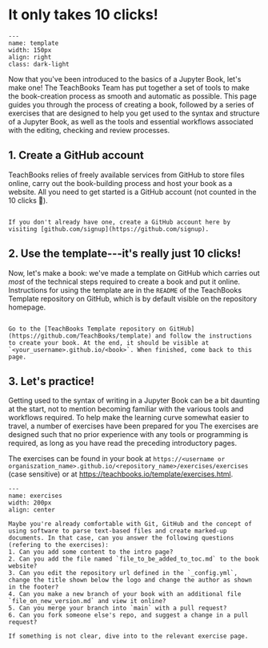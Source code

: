 # It only takes 10 clicks!

```{figure} figures/template.jpg
---
name: template
width: 150px
align: right
class: dark-light
```

Now that you've been introduced to the basics of a Jupyter Book, let's make one! The TeachBooks Team has put together a set of tools to make the book-creation process as smooth and automatic as possible. This page guides you through the process of creating a book, followed by a series of exercises that are designed to help you get used to the syntax and structure of a Jupyter Book, as well as the tools and essential workflows associated with the editing, checking and review processes.

## 1. Create a GitHub account
TeachBooks relies of freely available services from GitHub to store files online, carry out the book-building process and host your book as a website. All you need to get started is a GitHub account (not counted in the 10 clicks 🤭).

```{exercise}

If you don't already have one, create a GitHub account here by visiting [github.com/signup](https://github.com/signup). 
```

## 2. Use the template---it's really just 10 clicks!
Now, let's make a book: we've made a template on GitHub which carries out _most_ of the technical steps required to create a book and put it online. Instructions for using the template are in the `README` of the TeachBooks Template repository on GitHub, which is by default visible on the repository homepage.

```{exercise}

Go to the [TeachBooks Template repository on GitHub](https://github.com/TeachBooks/template) and follow the instructions to create your book. At the end, it should be visible at `<your_username>.github.io/<book>`. When finished, come back to this page.
```

## 3. Let's practice!
Getting used to the syntax of writing in a Jupyter Book can be a bit daunting at the start, not to mention becoming familiar with the various tools and workflows required. To help make the learning curve somewhat easier to travel, a number of exercises have been prepared for you The exercises are designed such that no prior experience with any tools or programming is required, as long as you have read the preceding introductory pages.

The exercises can be found in your book at `https://<username or organiszation_name>.github.io/<repository_name>/exercises/exercises` (case sensitive) or at https://teachbooks.io/template/exercises.html.

```{figure} ../external/template/figures/exercises.png
---
name: exercises
width: 200px
align: center
```


```{tip}
Maybe you're already comfortable with Git, GitHub and the concept of using software to parse text-based files and create marked-up documents. In that case, can you answer the following questions (refering to the exercises):
1. Can you add some content to the intro page?
2. Can you add the file named `file_to_be_added_to_toc.md` to the book website?
3. Can you edit the repository url defined in the `_config.yml`, change the title shown below the logo and change the author as shown in the footer?
4. Can you make a new branch of your book with an additional file `file_on_new_version.md` and view it online?
5. Can you merge your branch into `main` with a pull request?
6. Can you fork someone else's repo, and suggest a change in a pull request?

If something is not clear, dive into to the relevant exercise page.
```

